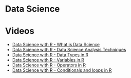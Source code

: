 # Data Science

# Videos

<ul>
<li><a href="https://www.youtube.com/watch?v=2Uga73o30Rs">Data Science with R - What is Data Science </a></li>
<li><a href="https://www.youtube.com/watch?v=BBECgqGvy3g">Data Science with R - Data Science Analysis Techniques</a></li>
<li><a href="https://www.youtube.com/watch?v=seJJbnQ-jIg">Data Science with R - Data Types in R</a></li>
<li><a href="https://www.youtube.com/watch?v=2nNjvjeAO4s">Data Science with R - Variables in R</a></li>
<li><a href="https://www.youtube.com/watch?v=xOQxeGu0-V0">Data Science with R - Operators in R</a></li>
<li><a href="https://www.youtube.com/watch?v=4qakqHvFMSU">Data Science with R – Conditionals and loops in R</a></li>

</ul>
